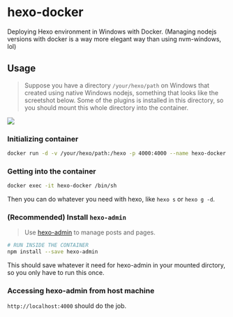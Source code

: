 # hexo-docker

Deploying Hexo environment in Windows with Docker. (Managing nodejs versions with docker is a way more elegant way than using nvm-windows, lol)

## Usage

> Suppose you have a directory `/your/hexo/path` on Windows that created using native Windows nodejs, something that looks like the screetshot below. Some of the plugins is installed in this directory, so you should mount this whole directory into the container.

![](https://bucket.ameow.xyz/img/markdown/2022/2/19/202202191621374.png)

### Initializing container

```bash
docker run -d -v /your/hexo/path:/hexo -p 4000:4000 --name hexo-docker leslieleung/hexo-docker:latest
```

### Getting into the container

```bash
docker exec -it hexo-docker /bin/sh
```

Then you can do whatever you need with hexo, like `hexo s` or `hexo g -d`.

### (Recommended) Install `hexo-admin`

> Use [hexo-admin](https://github.com/jaredly/hexo-admin) to manage posts and pages.

```bash
# RUN INSIDE THE CONTAINER
npm install --save hexo-admin
```

This should save whatever it need for hexo-admin in your mounted dirctory, so you only have to run this once.

### Accessing hexo-admin from host machine

`http://localhost:4000` should do the job.